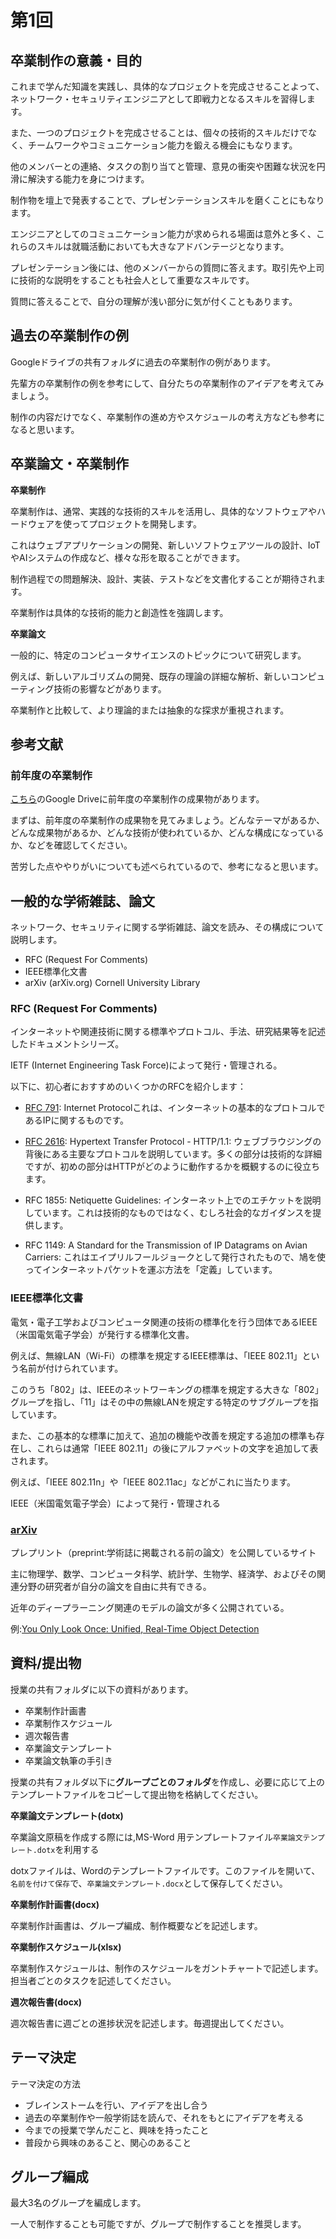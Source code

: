 
# 第1回

## 卒業制作の意義・目的

これまで学んだ知識を実践し、具体的なプロジェクトを完成させることよって、ネットワーク・セキュリティエンジニアとして即戦力となるスキルを習得します。

また、一つのプロジェクトを完成させることは、個々の技術的スキルだけでなく、チームワークやコミュニケーション能力を鍛える機会にもなります。

他のメンバーとの連絡、タスクの割り当てと管理、意見の衝突や困難な状況を円滑に解決する能力を身につけます。

制作物を壇上で発表することで、プレゼンテーションスキルを磨くことにもなります。

エンジニアとしてのコミュニケーション能力が求められる場面は意外と多く、これらのスキルは就職活動においても大きなアドバンテージとなります。

プレゼンテーション後には、他のメンバーからの質問に答えます。取引先や上司に技術的な説明をすることも社会人として重要なスキルです。

質問に答えることで、自分の理解が浅い部分に気が付くこともあります。

## 過去の卒業制作の例

Googleドライブの共有フォルダに過去の卒業制作の例があります。

先輩方の卒業制作の例を参考にして、自分たちの卒業制作のアイデアを考えてみましょう。

制作の内容だけでなく、卒業制作の進め方やスケジュールの考え方なども参考になると思います。

## 卒業論文・卒業制作

**卒業制作**

卒業制作は、通常、実践的な技術的スキルを活用し、具体的なソフトウェアやハードウェアを使ってプロジェクトを開発します。

これはウェブアプリケーションの開発、新しいソフトウェアツールの設計、IoTやAIシステムの作成など、様々な形を取ることができます。

制作過程での問題解決、設計、実装、テストなどを文書化することが期待されます。

卒業制作は具体的な技術的能力と創造性を強調します。

**卒業論文**

一般的に、特定のコンピュータサイエンスのトピックについて研究します。

例えば、新しいアルゴリズムの開発、既存の理論の詳細な解析、新しいコンピューティング技術の影響などがあります。

卒業制作と比較して、より理論的または抽象的な探求が重視されます。

## 参考文献

### 前年度の卒業制作
[こちら](https://drive.google.com/drive/folders/1llwpbZiGzFS5Kg15-aKzjkcMtclC7aq6)のGoogle Driveに前年度の卒業制作の成果物があります。

まずは、前年度の卒業制作の成果物を見てみましょう。どんなテーマがあるか、どんな成果物があるか、どんな技術が使われているか、どんな構成になっているか、などを確認してください。

苦労した点ややりがいについても述べられているので、参考になると思います。

## 一般的な学術雑誌、論文

ネットワーク、セキュリティに関する学術雑誌、論文を読み、その構成について説明します。

- RFC (Request For Comments) 
- IEEE標準化文書
- arXiv (arXiv.org) Cornell University Library

### RFC (Request For Comments)
インターネットや関連技術に関する標準やプロトコル、手法、研究結果等を記述したドキュメントシリーズ。

IETF (Internet Engineering Task Force)によって発行・管理される。

以下に、初心者におすすめのいくつかのRFCを紹介します：

- [RFC 791](https://datatracker.ietf.org/doc/html/rfc791): Internet Protocolこれは、インターネットの基本的なプロトコルであるIPに関するものです。

- [RFC 2616](https://tex2e.github.io/rfc-translater/html/rfc2616.html): Hypertext Transfer Protocol - HTTP/1.1: ウェブブラウジングの背後にある主要なプロトコルを説明しています。多くの部分は技術的な詳細ですが、初めの部分はHTTPがどのように動作するかを概観するのに役立ちます。

- RFC 1855: Netiquette Guidelines: インターネット上でのエチケットを説明しています。これは技術的なものではなく、むしろ社会的なガイダンスを提供します。

- RFC 1149: A Standard for the Transmission of IP Datagrams on Avian Carriers: これはエイプリルフールジョークとして発行されたもので、鳩を使ってインターネットパケットを運ぶ方法を「定義」しています。

### IEEE標準化文書
電気・電子工学およびコンピュータ関連の技術の標準化を行う団体であるIEEE（米国電気電子学会）が発行する標準化文書。

例えば、無線LAN（Wi-Fi）の標準を規定するIEEE標準は、「IEEE 802.11」という名前が付けられています。

このうち「802」は、IEEEのネットワーキングの標準を規定する大きな「802」グループを指し、「11」はその中の無線LANを規定する特定のサブグループを指しています。

また、この基本的な標準に加えて、追加の機能や改善を規定する追加の標準も存在し、これらは通常「IEEE 802.11」の後にアルファベットの文字を追加して表されます。

例えば、「IEEE 802.11n」や「IEEE 802.11ac」などがこれに当たります。

IEEE（米国電気電子学会）によって発行・管理される

### [arXiv](https://arxiv.org/)

プレプリント（preprint:学術誌に掲載される前の論文）を公開しているサイト

主に物理学、数学、コンピュータ科学、統計学、生物学、経済学、およびその関連分野の研究者が自分の論文を自由に共有できる。

近年のディープラーニング関連のモデルの論文が多く公開されている。

例:[You Only Look Once: Unified, Real-Time Object Detection](https://arxiv.org/pdf/1506.02640.pdf)

## 資料/提出物

授業の共有フォルダに以下の資料があります。

- 卒業制作計画書
- 卒業制作スケジュール
- 週次報告書
- 卒業論文テンプレート
- 卒業論文執筆の手引き

授業の共有フォルダ以下に**グループごとのフォルダ**を作成し、必要に応じて上のテンプレートファイルをコピーして提出物を格納してください。

**卒業論文テンプレート(dotx)**

卒業論文原稿を作成する際には,MS-Word 用テンプレートファイル`卒業論文テンプレート.dotx`を利用する

dotxファイルは、Wordのテンプレートファイルです。このファイルを開いて、`名前を付けて保存`で、`卒業論文テンプレート.docx`として保存してください。

**卒業制作計画書(docx)**

卒業制作計画書は、グループ編成、制作概要などを記述します。

**卒業制作スケジュール(xlsx)**

卒業制作スケジュールは、制作のスケジュールをガントチャートで記述します。担当者ごとのタスクを記述してください。

**週次報告書(docx)**

週次報告書に週ごとの進捗状況を記述します。毎週提出してください。

## テーマ決定

テーマ決定の方法

- ブレインストームを行い、アイデアを出し合う
- 過去の卒業制作や一般学術誌を読んで、それをもとにアイデアを考える
- 今までの授業で学んだこと、興味を持ったこと
- 普段から興味のあること、関心のあること

## グループ編成
最大3名のグループを編成します。

一人で制作することも可能ですが、グループで制作することを推奨します。